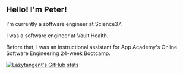 ## Hello! I'm Peter!

I'm currently a software engineer at Science37.

I was a software engineer at Vault Health.

Before that, I was an instructional assistant for App Academy's Online Software Engineering 24-week Bootcamp.

[![Lazytangent's GitHub stats](https://github-readme-stats.vercel.app/api?username=Lazytangent&show_icons=true&theme=cobalt)](https://github.com/anuraghazra/github-readme-stats)

<!--
**Lazytangent/Lazytangent** is a ✨ _special_ ✨ repository because its `README.md` (this file) appears on your GitHub profile.

Here are some ideas to get you started:

- 🔭 I’m currently working on ...
- 🌱 I’m currently learning ...
- 👯 I’m looking to collaborate on ...
- 🤔 I’m looking for help with ...
- 💬 Ask me about ...
- 📫 How to reach me: ...
- 😄 Pronouns: ...
- ⚡ Fun fact: ...
-->

